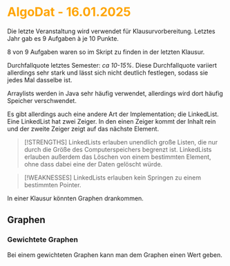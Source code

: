 # <font color = "orange">AlgoDat - 16.01.2025</font>
Die letzte Veranstaltung wird verwendet für Klausurvorbereitung. Letztes Jahr gab es 9 Aufgaben à je 10 Punkte.

8 von 9 Aufgaben waren so im Skript zu finden in der letzten Klausur.

Durchfallquote letztes Semester: *ca 10-15%*. Diese Durchfallquote variiert allerdings sehr stark und lässt sich nicht deutlich festlegen, sodass sie jedes Mal dasselbe ist.

Arraylists werden in Java sehr häufig verwendet, allerdings wird dort häufig Speicher verschwendet.

Es gibt allerdings auch eine andere Art der Implementation; die LinkedList.
Eine LinkedList hat zwei Zeiger. In den einen Zeiger kommt der Inhalt rein und der zweite Zeiger zeigt auf das nächste Element.

>[!STRENGTHS] LinkedLists erlauben unendlich große Listen, die nur durch die Größe des Computerspeichers begrenzt ist. LinkedLists erlauben außerdem das Löschen von einem bestimmten Element, ohne dass dabei eine der Daten gelöscht würde.

>[!WEAKNESSES] LinkedLists erlauben kein Springen zu einem bestimmten Pointer.


In einer Klausur könnten Graphen drankommen.

## Graphen
### Gewichtete Graphen
Bei einem gewichteten Graphen kann man dem Graphen einen Wert geben.